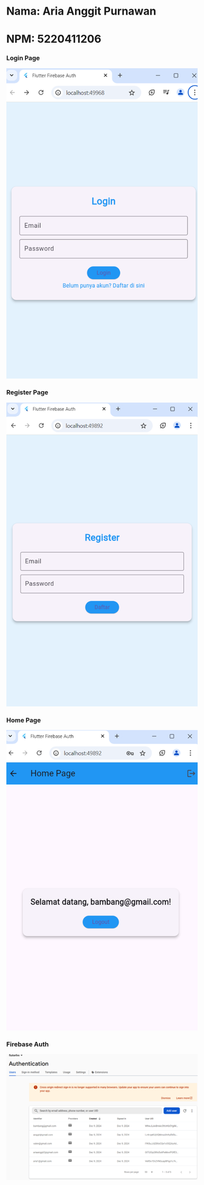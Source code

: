 
# Nama: Aria Anggit Purnawan
# NPM: 5220411206



### Login Page
![Login Page](https://github.com/ariaanggit/flutter_firebase/blob/master/login.png?raw=true)

### Register Page
![Register Page](https://github.com/ariaanggit/flutter_firebase/blob/master/register.png?raw=true)

### Home Page
![Home Page](https://github.com/ariaanggit/flutter_firebase/blob/master/homepage.png?raw=true)

### Firebase Auth
![Firebase Auth](https://github.com/ariaanggit/flutter_firebase/blob/master/Screenshot.png?raw=true)
